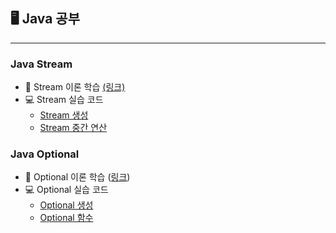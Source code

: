 ## 🖥 Java  공부 

---

###  Java Stream 

- 📄 Stream 이론 학습 [(링크)](https://github.com/HyeonbinSa/study-roadmap/blob/master/Java/JavaBasic/Stream.md)
- 💻 Stream 실습 코드 
  - [Stream 생성](https://github.com/HyeonbinSa/java-study/blob/master/src/stream/createstream/CreateStream.java)
  - [Stream 중간  연산](https://github.com/HyeonbinSa/java-study/blob/master/src/stream/intermediateoperation/IntermediateOperationStream.java)

### Java Optional

- 📄 Optional 이론 학습 ([링크](https://github.com/HyeonbinSa/study-roadmap/blob/master/Java/JavaBasic/Optional.md)) 
- 💻 Optional 실습 코드 
  - [Optional 생성](https://github.com/HyeonbinSa/java-study/blob/master/src/optional/create/CreateOptional.java)
  - [Optional 함수](https://github.com/HyeonbinSa/java-study/blob/master/src/optional/get/GetOptional.java)

